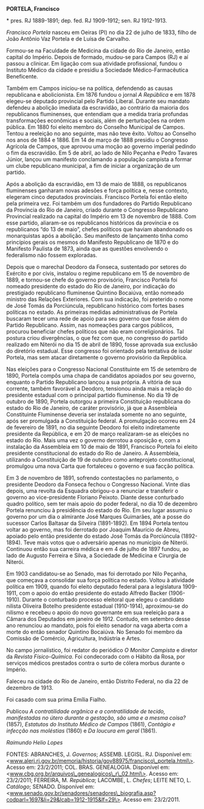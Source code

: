 **PORTELA, Francisco**

\* pres. RJ 1889-1891; dep. fed. RJ 1909-1912; sen. RJ 1912-1913.

*Francisco Portela* nasceu em Oeiras (PI) no dia 22 de julho de 1833,
filho de João Antônio Vaz Portela e de Luísa de Carvalho.

Formou-se na Faculdade de Medicina da cidade do Rio de Janeiro, então
capital do Império. Depois de formado, mudou-se para Campos (RJ) e aí
passou a clinicar. Em ligação com sua atividade profissional, fundou o
Instituto Médico da cidade e presidiu a Sociedade Médico-Farmacêutica
Beneficente.

Também em Campos iniciou-se na política, defendendo as causas
republicana e abolicionista. Em 1876 fundou o jornal *A República* e em
1878 elegeu-se deputado provincial pelo Partido Liberal. Durante seu
mandato defendeu a abolição imediata da escravidão, ao contrário da
maioria dos republicanos fluminenses, que entendiam que a medida traria
profundas transformações econômicas e sociais, além de perturbações na
ordem pública. Em 1880 foi eleito membro do Conselho Municipal de
Campos. Tentou a reeleição no ano seguinte, mas não teve êxito. Voltou
ao Conselho nos anos de 1884 e 1886. Em 14 de março de 1888 presidiu o
Congresso Agrícola de Campos, que aprovou uma moção ao governo imperial
pedindo o fim da escravidão. Em 5 de abril, ao lado de Nilo Peçanha e
Pedro Tavares Júnior, lançou um manifesto conclamando a população
campista a formar um clube republicano municipal, a fim de iniciar a
organização de um partido.

Após a abolição da escravidão, em 13 de maio de 1888, os republicanos
fluminenses ganharam novas adesões e força política e, nesse contexto,
elegeram cinco deputados provinciais. Francisco Portela foi então eleito
pela primeira vez. Foi também um dos fundadores do Partido Republicano
da Província do Rio de Janeiro, criado durante o Congresso Republicano
Provincial realizado na capital do Império em 13 de novembro de 1888.
Com esse partido, aliaram-se os republicanos históricos da província e
os republicanos “do 13 de maio”, chefes políticos que haviam abandonado
os monarquistas após a abolição. Seu manifesto de lançamento tinha como
princípios gerais os mesmos do Manifesto Republicano de 1870 e do
Manifesto Paulista de 1873, ainda que as questões envolvendo o
federalismo não fossem exploradas.

Depois que o marechal Deodoro da Fonseca, sustentado por setores do
Exército e por civis, instalou o regime republicano em 15 de novembro de
1889, e tornou-se chefe do governo provisório, Francisco Portela foi
nomeado presidente do estado do Rio de Janeiro, por indicação do
prestigiado republicano fluminense Quintino Bocaiúva, então nomeado
ministro das Relações Exteriores. Com sua indicação, foi preterido o
nome de José Tomás da Porciúncula, republicano histórico com fortes
bases políticas no estado. As primeiras medidas administrativas de
Portela buscaram tecer uma rede de apoio para seu governo que fosse além
do Partido Republicano. Assim, nas nomeações para cargos públicos,
procurou beneficiar chefes políticos que não eram correligionários. Tal
postura criou divergências, o que fez com que, no congresso do partido
realizado em Niterói no dia 15 de abril de 1890, fosse aprovada sua
exclusão do diretório estadual. Esse congresso foi orientado pela
tentativa de isolar Portela, mas sem atacar diretamente o governo
provisório da República.

Nas eleições para o Congresso Nacional Constituinte em 15 de setembro de
1890, Portela compôs uma chapa de candidatos apoiados por seu governo,
enquanto o Partido Republicano lançou a sua própria. A vitória de sua
corrente, também favorável a Deodoro, tensionou ainda mais a relação do
presidente estadual com o principal partido fluminense. No dia 19 de
outubro de 1890, Portela outorgou a primeira Constituição republicana do
estado do Rio de Janeiro, de caráter provisório, já que a Assembleia
Constituinte Fluminense deveria ser instalada somente no ano seguinte,
após ser promulgada a Constituição federal. A promulgação ocorreu em 24
de fevereiro de 1891, no dia seguinte Deodoro foi eleito indiretamente
presidente da República, e em 20 de março realizaram-se as eleições no
estado do Rio. Mais uma vez o governo derrotou a oposição e, com a
instalação da Assembleia em 10 de maio de 1891, Francisco Portela foi
eleito presidente constitucional do estado do Rio de Janeiro. A
Assembleia, utilizando a Constituição de 19 de outubro como anteprojeto
constitucional, promulgou uma nova Carta que fortaleceu o governo e sua
facção política.

Em 3 de novembro de 1891, sofrendo contestações no parlamento, o
presidente Deodoro da Fonseca fechou o Congresso Nacional. Vinte dias
depois, uma revolta da Esquadra obrigou-o a renunciar e transferir o
governo ao vice-presidente Floriano Peixoto. Diante desse conturbado
quadro político, sem ter mais apoio do poder federal, no dia 10 de
dezembro Portela renunciou à presidência do estado do Rio. Em seu lugar
assumiu o governo por um dia o almirante José Marques Guimarães, até a
posse do sucessor Carlos Baltasar da Silveira (1891-1892). Em 1894
Portela tentou voltar ao governo, mas foi derrotado por Joaquim Maurício
de Abreu, apoiado pelo então presidente do estado José Tomás da
Porciúncula (1892-1894). Teve mais votos que o adversário apenas no
município de Niterói. Continuou então sua carreira médica e em 4 de
julho de 1897 fundou, ao lado de Augusto Ferreira e Silva, a Sociedade
de Medicina e Cirurgia de Niterói.

Em 1903 candidatou-se ao Senado, mas foi derrotado por Nilo Peçanha, que
começava a consolidar sua força política no estado. Voltou à atividade
política em 1909, quando foi eleito deputado federal para a legislatura
1909-1911, com o apoio do então presidente do estado Alfredo Backer
(1906-1910). Durante o conturbado processo eleitoral que elegeu o
candidato nilista Oliveira Botelho presidente estadual (1910-1914),
aproximou-se do nilismo e recebeu o apoio do novo governante em sua
reeleição para a Câmara dos Deputados em janeiro de 1912. Contudo, em
setembro desse ano renunciou ao mandato, pois foi eleito senador na vaga
aberta com a morte do então senador Quintino Bocaiúva. No Senado foi
membro da Comissão de Comércio, Agricultura, Indústria e Artes.

No campo jornalístico, foi redator do periódico *O Monitor Campista* e
diretor da *Revista Físico-Química*. Foi condecorado com o Hábito da
Rosa, por serviços médicos prestados contra o surto de cólera morbus
durante o Império.

Faleceu na cidade do Rio de Janeiro, então Distrito Federal, no dia 22
de dezembro de 1913.

Foi casado com sua prima Emília Fialho.

Publicou *A contratilidade orgânica e a contratilidade de tecido,
manifestadas no útero durante a gestação, são uma e a mesma coisa?*
(1857), *Estatutos do Instituto Médico de Campos* (1861), *Contágio e
infecção nas moléstias* (1860) e *Da loucura em geral* (1861).

*Raimundo Helio Lopes*

FONTES: ABRANCHES, J. *Governos*; ASSEMB. LEGISL. RJ. Disponível em:
\<www.alerj.rj.gov.br/memoria/historia/gov88975/francisco\_portela.html\>.
Acesso em: 23/2/2011; COL. BRAS. GENEALOGIA. Disponível em:
\<www.cbg.org.br/arquivos\_genealogicos\_r\_02.html\>. Acesso em:
23/2/2011; FERREIRA, M. *República*; LACOMBE, L. *Chefes*; LEITE NETO,
L. *Catálogo*; SENADO. Disponível em:
\<www.senado.gov.br/senadores/senadores\_biografia.asp?codparl=1697&li=29&lcab=1912-1915&lf=29\>.
Acesso em: 23/2/2011.
